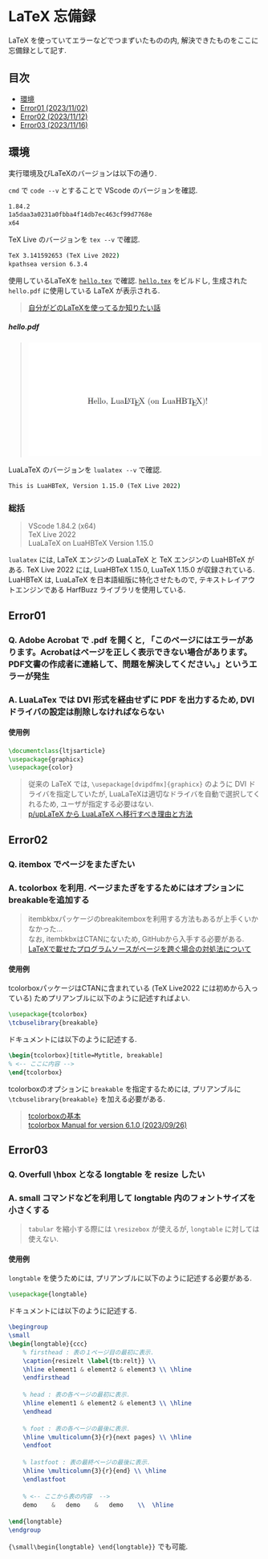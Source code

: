# LaTeX 忘備録

LaTeX を使っていてエラーなどでつまずいたものの内, 解決できたものをここに忘備録として記す.

## 目次

- [環境](#環境)
- [Error01 (2023/11/02)](#error01)
- [Error02 (2023/11/12)](#error02)
- [Error03 (2023/11/16)](#error03)

## 環境

実行環境及びLaTeXのバージョンは以下の通り.

`cmd` で `code --v` とすることで VScode のバージョンを確認.

```cmd
1.84.2
1a5daa3a0231a0fbba4f14db7ec463cf99d7768e
x64
```

TeX Live のバージョンを `tex --v` で確認.

```cmd
TeX 3.141592653 (TeX Live 2022)
kpathsea version 6.3.4
```

使用しているLaTeXを [`hello.tex`](https://gist.github.com/zr-tex8r/27bc6ddf376d4f716e7276c7dad5ec75) で確認. [`hello.tex`](https://gist.github.com/zr-tex8r/27bc6ddf376d4f716e7276c7dad5ec75) をビルドし, 生成された `hello.pdf` に使用している LaTeX が表示される.

> <a href="https://qiita.com/zr_tex8r/items/a924be192ecea7e6bbe4" target="_blank">自分がどのLaTeXを使ってるか知りたい話</a>

##### hello.pdf

> ![hello](hello.png)

LuaLaTeX のバージョンを `lualatex --v` で確認.

```cmd
This is LuaHBTeX, Version 1.15.0 (TeX Live 2022)
```

### 総括

> VScode 1.84.2 (x64)  
> TeX Live 2022  
> LuaLaTeX on LuaHBTeX Version 1.15.0  

`lualatex` には, LaTeX エンジンの LuaLaTeX と TeX エンジンの LuaHBTeX がある. TeX Live 2022 には, LuaHBTeX 1.15.0, LuaTeX 1.15.0 が収録されている. LuaHBTeX は, LuaLaTeX を日本語組版に特化させたもので, テキストレイアウトエンジンである HarfBuzz ライブラリを使用している.

## Error01

### Q. Adobe Acrobat で .pdf を開くと, 「このページにはエラーがあります。Acrobatはページを正しく表示できない場合があります。PDF文書の作成者に連絡して、問題を解決してください。」というエラーが発生

### A. LuaLaTex では DVI 形式を経由せずに PDF を出力するため, DVI ドライバの設定は削除しなければならない

#### 使用例

```latex
\documentclass{ltjsarticle}
\usepackage{graphicx}
\usepackage{color} 
```

>従来の LaTeX では, `\usepackage[dvipdfmx]{graphicx}` のように DVI ドライバを指定していたが, LuaLaTeXは適切なドライバを自動で選択してくれるため, ユーザが指定する必要はない.  
><a href="https://www.metaphysica.info/uplatex-to-lualatex/" target="_blank">p/upLaTeX から LuaLaTeX へ移行すべき理由と方法</a>

## Error02

### Q. itembox でページをまたぎたい

### A. tcolorbox を利用. ページまたぎをするためにはオプションにbreakableを追加する

>itembkbxパッケージのbreakitemboxを利用する方法もあるが上手くいかなかった...  
なお, itembkbxはCTANにないため, GitHubから入手する必要がある.  
><a href="https://muscle-keisuke.hatenablog.com/entry/2016/02/11/195004" target="_blank">LaTeXで載せたプログラムソースがページを跨ぐ場合の対処法について</a>

#### 使用例

tcolorboxパッケージはCTANに含まれている (TeX Live2022 には初めから入っている) ためプリアンブルに以下のように記述すればよい.

```latex
\usepackage{tcolorbox}
\tcbuselibrary{breakable}
```

ドキュメントには以下のように記述する.

```latex
\begin{tcolorbox}[title=Mytitle, breakable]
% <-- ここに内容 -->
\end{tcolorbox}
```

tcolorboxのオプションに `breakable` を指定するためには, プリアンブルに `\tcbuselibrary{breakable}` を加える必要がある.

><a href="https://texmedicine.hatenadiary.jp/entry/2015/12/17/000339" target="_blank">tcolorboxの基本</a>  
><a href="https://ctan.math.washington.edu/tex-archive/macros/latex/contrib/tcolorbox/tcolorbox.pdf" target="_blank">tcolorbox Manual for version 6.1.0 (2023/09/26)</a>

## Error03

### Q. Overfull \hbox となる longtable を resize したい

### A. small コマンドなどを利用して longtable 内のフォントサイズを小さくする

> `tabular` を縮小する際には `\resizebox` が使えるが, `longtable` に対しては使えない.

#### 使用例

`longtable` を使うためには, プリアンブルに以下のように記述する必要がある.

```latex
\usepackage{longtable}
```

ドキュメントには以下のように記述する.

```latex
\begingroup
\small
\begin{longtable}{ccc}
    % firsthead : 表の１ページ目の最初に表示.
    \caption{resizelt \label{tb:relt}} \\
    \hline element1 & element2 & element3 \\ \hline
    \endfirsthead

    % head : 表の各ページの最初に表示. 
    \hline element1 & element2 & element3 \\ \hline
    \endhead

    % foot : 表の各ページの最後に表示. 
    \hline \multicolumn{3}{r}{next pages} \\ \hline
    \endfoot

    % lastfoot : 表の最終ページの最後に表示. 
    \hline \multicolumn{3}{r}{end} \\ \hline
    \endlastfoot

    % <-- ここから表の内容  -->
    demo    &   demo    &   demo    \\  \hline

\end{longtable}
\endgroup
```

`{\small\begin{longtable} \end{longtable}}` でも可能.
